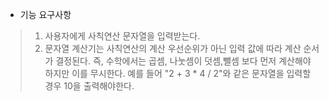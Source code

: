 * 기능 요구사항
> 1. 사용자에게 사칙연산 문자열을 입력받는다.
> 2. 문자열 계산기는 사칙연산의 계산 우선순위가 아닌 입력 값에 따라 계산 순서가 결정된다. 즉, 수학에서는 곱셈, 나눗셈이 덧셈,뺄셈 보다 먼저 계산해야 하지만 이를 무시한다. 예를 들어 "2 + 3 * 4 / 2"와 같은 문자열을 입력할 경우 10을 출력해야한다.